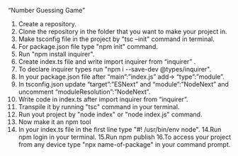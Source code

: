 “Number Guessing Game”
1. Create a repository.
2. Clone the repository in the folder that you want to make your project in.
3. Make tsconfig file in the project by "tsc –init" command in terminal.
4. For package.json file type "npm init" command.
5. Run "npm install inquirer".
6. Create index.ts file and write import inquirer from “inquirer” .
7. To declare inquirer types run "npm i --save-dev @types/inquirer".
8. In your package.json file after “main”:”index.js” add-> “type”:”module”.
9. In tsconfig.json update “target”:”ESNext” and “module”:”NodeNext” and uncomment “moduleResolution”:”NodeNext”.
10. Write code in index.ts after import inquirer from “inquirer”.
11. Transpile it by running "tsc" command in your terminal.
12. Run yout project by "node index" or "node index.js" command. 
13. Now make it an npm tool 
12. In your index.ts file in the first line type "#! /usr/bin/env node".
14.Run npm login in your terminal.
15.Run npm publish 
16.To access your project from any device type "npx name-of-package" in your command prompt.
